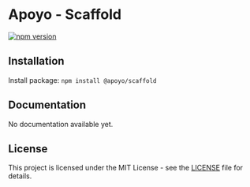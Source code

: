 # Apoyo - Scaffold

[![npm version](https://badgen.net/npm/v/@apoyo/scaffold)](https://www.npmjs.com/package/@apoyo/scaffold)

## Installation

Install package:
`npm install @apoyo/scaffold`

## Documentation

No documentation available yet.

## License

This project is licensed under the MIT License - see the [LICENSE](LICENSE) file for details.
